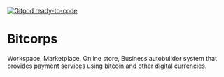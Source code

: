 [![Gitpod ready-to-code](https://img.shields.io/badge/Gitpod-ready--to--code-blue?logo=gitpod)](https://gitpod.io/#https://github.com/KOSASIH/Bitcorps)

# Bitcorps
Workspace, Marketplace, Online store, Business autobuilder system that provides payment services using bitcoin and other digital currencies.

